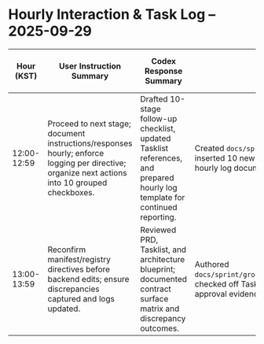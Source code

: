 # Hourly Interaction & Task Log – 2025-09-29

| Hour (KST) | User Instruction Summary | Codex Response Summary | Task Updates | Pending Tasks After Action |
| --- | --- | --- | --- | --- |
| 12:00-12:59 | Proceed to next stage; document instructions/responses hourly; enforce logging per directive; organize next actions into 10 grouped checkboxes. | Drafted 10-stage follow-up checklist, updated Tasklist references, and prepared hourly log template for continued reporting. | Created `docs/sprint/next_stage_checklist.md`; inserted 10 new Tasklist checkboxes; established hourly log document. | 10 pending |
| 13:00-13:59 | Reconfirm manifest/registry directives before backend edits; ensure discrepancies captured and logs updated. | Reviewed PRD, Tasklist, and architecture blueprint; documented contract surface matrix and discrepancy outcomes. | Authored `docs/sprint/group1_contract_alignment_review.md`; checked off Tasklist (1); prepared next steps for approval evidence. | 9 pending |
